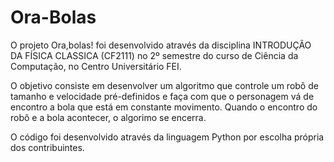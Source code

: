 # Ora-Bolas

O projeto Ora,bolas! foi desenvolvido através da disciplina INTRODUÇÃO DA FÍSICA CLASSICA (CF2111) no 2º semestre do curso de Ciência da Computação, no Centro Universitário FEI.

O objetivo consiste em desenvolver um algoritmo que controle um robô de tamanho e velocidade pré-definidos e faça com que o personagem vá de encontro a bola que está em constante movimento. Quando o encontro do robô e a bola acontecer, o algorimo se encerra.

O código foi desenvolvido através da linguagem Python por escolha própria dos contribuintes.
